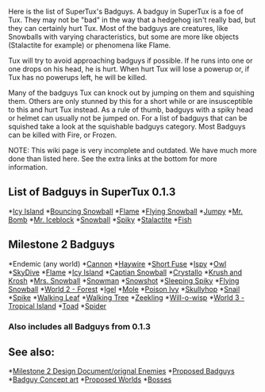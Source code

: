 Here is the list of SuperTux's Badguys.
A badguy in SuperTux is a foe of Tux. They may not be "bad" in the way that a hedgehog isn't really bad, but they can certainly hurt Tux. Most of the badguys are creatures, like Snowballs with varying characteristics, but some are more like objects (Stalactite for example) or phenomena like Flame.

Tux will try to avoid approaching badguys if possible. If he runs into one or one drops on his head, he is hurt. When hurt Tux will lose a powerup or, if Tux has no powerups left, he will be killed.

Many of the badguys Tux can knock out by jumping on them and squishing them. Others are only stunned by this for a short while or are insusceptible to this and hurt Tux instead. As a rule of thumb, badguys with a spiky head or helmet can usually not be jumped on. For a list of badguys that can be squished take a look at the squishable badguys category.  Most Badguys can be killed with Fire, or Frozen.

NOTE: This wiki page is very incomplete and outdated. We have much more done than listed here. See the extra links at the bottom for more information.

## List of Badguys in SuperTux 0.1.3

*[Icy Island](http://supertux.lethargik.org/wiki/Icy_Island)
  *[Bouncing Snowball](http://supertux.lethargik.org/wiki/Bouncing_Snowball)
  *[Flame](http://supertux.lethargik.org/wiki/Flame)
  *[Flying Snowball](http://supertux.lethargik.org/wiki/FlyingSnowball)
  *[Jumpy](http://supertux.lethargik.org/wiki/Jumpy)
  *[Mr. Bomb](http://supertux.lethargik.org/wiki/Mr._Bomb)
  *[Mr. Iceblock](http://supertux.lethargik.org/wiki/Mr._IceBlock)
  *[Snowball](http://supertux.lethargik.org/wiki/Snowball)
  *[Spiky](http://supertux.lethargik.org/wiki/Spiky)
  *[Stalactite](http://supertux.lethargik.org/wiki/Stalactite)
  *[Fish](http://supertux.lethargik.org/wiki/Fish)

## Milestone 2 Badguys

*Endemic (any world)
  *[Cannon](http://supertux.lethargik.org/wiki/Cannon)
  *[Haywire](http://supertux.lethargik.org/wiki/Haywire)
  *[Short Fuse](http://supertux.lethargik.org/wiki/Short_Fuse)
  *[Ispy](http://supertux.lethargik.org/wiki/Ispy)
  *[Owl](http://supertux.lethargik.org/wiki/Owl)
  *[SkyDive](http://supertux.lethargik.org/wiki/SkyDive)
  *[Flame](http://supertux.lethargik.org/wiki/Flame)
*[Icy Island](http://supertux.lethargik.org/wiki/Icy_Island)
  *[Captian Snowball](http://supertux.lethargik.org/wiki/Captain_Snowball)
  *[Crystallo](http://supertux.lethargik.org/wiki/Crystallo)
  *[Krush and Krosh](http://supertux.lethargik.org/wiki/Krush_and_Krosh)
  *[Mrs. Snowball](http://supertux.lethargik.org/wiki/Mrs._Snowball)
  *[Snowman](http://supertux.lethargik.org/wiki/Snowman)
  *[Snowshot](http://supertux.lethargik.org/wiki/Snowshot)
  *[Sleeping Spiky](http://supertux.lethargik.org/wiki/Sleeping_Spiky)
  *[Flying Snowball](http://supertux.lethargik.org/wiki/Flying_Snowball)
*[World 2 - Forest](http://supertux.lethargik.org/wiki/World_2)
  *[Igel](http://supertux.lethargik.org/wiki/Igel)
  *[Mole](http://supertux.lethargik.org/wiki/Mole)
  *[Poison Ivy](http://supertux.lethargik.org/wiki/Poison_Ivy)
  *[Skullyhop](http://supertux.lethargik.org/wiki/Skullyhop)
  *[Snail](http://supertux.lethargik.org/wiki/Snail)
  *[Spike](http://supertux.lethargik.org/wiki/Spike)
  *[Walking Leaf](http://supertux.lethargik.org/wiki/Walking_leaf)
  *[Walking Tree](http://supertux.lethargik.org/wiki/Walking_tree)
  *[Zeekling](http://supertux.lethargik.org/wiki/Zeekling)
  *[Will-o-wisp](http://supertux.lethargik.org/wiki/Will-o-wisp)
*[World 3 - Tropical Island](http://supertux.lethargik.org/wiki/Tropical_Island)
  *[Toad](http://supertux.lethargik.org/wiki/Toad)
  *[Spider](http://supertux.lethargik.org/wiki/Spider)
### Also includes all Badguys from 0.1.3 

## See also:

*[Milestone 2 Design Document/orignal Enemies](http://supertux.lethargik.org/wiki/Milestone_2_Design_Document/Enemies)
*[Proposed Badguys](http://supertux.lethargik.org/wiki/Proposed_Badguys)
*[Badguy Concept art](http://supertux.lethargik.org/wiki/Badguys_concept_art)
*[Proposed Worlds](https://github.com/SuperTux/supertux/wiki/Worlds)
*[Bosses](http://supertux.lethargik.org/wiki/Bosses)
